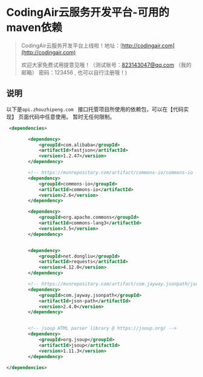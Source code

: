 # CodingAir云服务开发平台-可用的maven依赖


> CodingAir云服务开发平台上线啦！地址：[http://codingair.com](http://codingair.com)
>
> 欢迎大家免费试用提意见哦！（测试账号：823143047@qq.com （我的邮箱）  密码：123456 , 也可以自行注册哦！)



## 说明
以下是`api.zhouzhipeng.com `  接口托管项目所使用的依赖包，可以在【代码实现】 页面代码中任意使用。 暂时无任何限制。



```xml
 <dependencies>

        <dependency>
            <groupId>com.alibaba</groupId>
            <artifactId>fastjson</artifactId>
            <version>1.2.47</version>
        </dependency>

        <!-- https://mvnrepository.com/artifact/commons-io/commons-io -->
        <dependency>
            <groupId>commons-io</groupId>
            <artifactId>commons-io</artifactId>
            <version>2.6</version>
        </dependency>

        <dependency>
            <groupId>org.apache.commons</groupId>
            <artifactId>commons-lang3</artifactId>
            <version>3.5</version>
        </dependency>


        <dependency>
            <groupId>net.dongliu</groupId>
            <artifactId>requests</artifactId>
            <version>4.12.0</version>
        </dependency>

        <!-- https://mvnrepository.com/artifact/com.jayway.jsonpath/json-path -->
        <dependency>
            <groupId>com.jayway.jsonpath</groupId>
            <artifactId>json-path</artifactId>
            <version>2.4.0</version>
        </dependency>


        <!-- jsoup HTML parser library @ https://jsoup.org/ -->
        <dependency>
            <groupId>org.jsoup</groupId>
            <artifactId>jsoup</artifactId>
            <version>1.11.3</version>
        </dependency>

</dependencies>

```